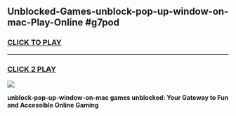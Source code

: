 
## Unblocked-Games-unblock-pop-up-window-on-mac-Play-Online #g7pod
<h3>
<a href="https://news.freeplayer.one?title=unblock-pop-up-window-on-mac&ref=3">CLICK TO PLAY</a></h3>
<hr>

<h3>
<a href="https://news.freeplayer.one?title=unblock-pop-up-window-on-mac&ref=3">CLICK 2 PLAY</a>
  
</h3>

<a href="https://news.freeplayer.one?title=unblock-pop-up-window-on-mac&ref=3"><img src="https://clearcache.store/games.png"></a>


**unblock-pop-up-window-on-mac games unblocked: Your Gateway to Fun and Accessible Online Gaming**
